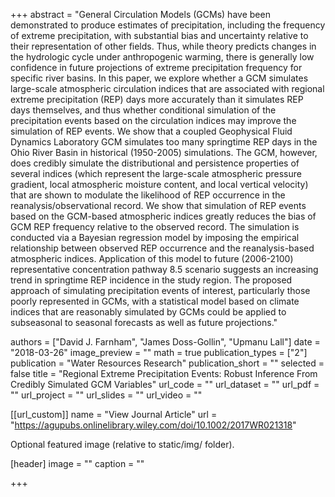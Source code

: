 +++ abstract = "General Circulation Models (GCMs) have been demonstrated to produce estimates of precipitation, including the frequency of extreme precipitation, with substantial bias and uncertainty relative to their representation of other fields.  Thus, while theory predicts changes in the hydrologic cycle under anthropogenic warming, there is generally low confidence in future projections of extreme precipitation frequency for specific river basins. In this paper, we explore whether a GCM simulates large-scale atmospheric circulation indices that are associated with regional extreme precipitation (REP) days more accurately than it simulates REP days themselves, and thus whether conditional simulation of the precipitation events based on the circulation indices may improve the simulation of REP events. We show that a coupled Geophysical Fluid Dynamics Laboratory GCM simulates too many springtime REP days in the Ohio River Basin in historical (1950-2005) simulations. The GCM, however, does credibly simulate the distributional and persistence properties of several indices (which represent the large-scale atmospheric pressure gradient, local atmospheric moisture content, and local vertical velocity) that are shown to modulate the likelihood of REP occurrence in the reanalysis/observational record.
We show that simulation of REP events based on the GCM-based atmospheric indices greatly reduces the bias of GCM REP frequency relative to the observed record. The simulation is conducted via a Bayesian regression model by imposing the empirical relationship between observed REP occurrence and the reanalysis-based atmospheric indices. Application of this model to future (2006-2100) representative concentration pathway 8.5 scenario suggests an increasing trend in springtime REP incidence in the study region. The proposed approach of simulating precipitation events of interest, particularly those poorly represented in GCMs, with a statistical model based on climate indices that are reasonably simulated by GCMs could be applied to subseasonal to seasonal forecasts as well as future projections."

authors = ["David J. Farnham", "James Doss-Gollin", "Upmanu Lall"] date = "2018-03-26" image_preview = "" math = true publication_types = ["2"] publication = "Water Resources Research" publication_short = "" selected = false title = "Regional Extreme Precipitation Events: Robust Inference From Credibly Simulated GCM Variables" url_code = "" url_dataset = "" url_pdf = "" url_project = "" url_slides = "" url_video = ""

[[url_custom]] name = "View Journal Article" url = "https://agupubs.onlinelibrary.wiley.com/doi/10.1002/2017WR021318"

Optional featured image (relative to static/img/ folder).

[header] image = "" caption = ""

+++